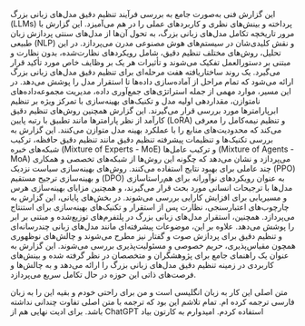 این گزارش فنی به‌صورت جامع به بررسی فرآیند تنظیم دقیق مدل‌های زبانی بزرگ (LLMs) پرداخته و بینش‌های نظری و کاربردهای عملی را در هم می‌آمیزد. این گزارش با مرور تاریخچه تکامل مدل‌های زبانی بزرگ، به تحول آن‌ها از مدل‌های سنتی پردازش زبان طبیعی (NLP) و نقش کلیدی‌شان در سیستم‌های هوش مصنوعی مدرن می‌پردازد. در این تحلیل، روش‌های مختلف تنظیم دقیق، شامل رویکردهای نظارت‌شده، بدون نظارت و مبتنی بر دستورالعمل تفکیک می‌شوند و تأثیرات هر یک بر وظایف خاص مورد تأکید قرار می‌گیرد.
یک روند ساختاریافته هفت مرحله‌ای برای تنظیم دقیق مدل‌های زبانی بزرگ ارائه می‌شود که تمام مراحل از آماده‌سازی داده‌ها تا استقرار مدل را پوشش می‌دهد. در این مسیر، موارد مهمی از جمله استراتژی‌های جمع‌آوری داده، مدیریت مجموعه‌داده‌های نامتوازن، مقداردهی اولیه مدل و تکنیک‌های بهینه‌سازی با تمرکز ویژه بر تنظیم ابرپارامترها مورد بررسی قرار می‌گیرند. این گزارش همچنین روش‌های تنظیم دقیق کارآمد از نظر پارامترها مانند تطبیق با رتبه پایین (LoRA) و تنظیم نیمه‌کامل را معرفی می‌کند که محدودیت‌های منابع را با عملکرد بهینه مدل متوازن می‌کنند.
این گزارش به بررسی تکنیک‌ها و تنظیمات پیشرفته تنظیم دقیق مانند تنظیم دقیق حافظه، ترکیب شبکه‌های خبره (Mixture of Experts - MoE) و ترکیب عامل‌ها (Mixture of Agents - MoA) می‌پردازد و نشان می‌دهد که چگونه این روش‌ها از شبکه‌های تخصصی و همکاری چند عاملی برای بهبود نتایج استفاده می‌کنند. روش‌های بهینه‌سازی سیاست نزدیک (PPO) و بهینه‌سازی ترجیح مستقیم (DPO) به عنوان رویکردهای نوآورانه برای هم‌راستاسازی مدل‌ها با ترجیحات انسانی مورد بحث قرار می‌گیرند، و همچنین مزایای بهینه‌سازی هرس و مسیریابی برای افزایش کارایی بررسی می‌شوند.
در بخش‌های پایانی، این گزارش به چارچوب‌های اعتبارسنجی، نظارت پس از استقرار و تکنیک‌های بهینه‌سازی برای استنتاج می‌پردازد. همچنین، استقرار مدل‌های زبانی بزرگ در پلتفرم‌های توزیع‌شده و مبتنی بر ابر را پوشش می‌دهد. علاوه بر این، موضوعات پیشرفته‌ای مانند مدل‌های زبانی چندرسانه‌ای و تنظیم دقیق برای پردازش صوت و گفتار نیز مطرح می‌شوند و چالش‌های نوظهوری همچون مقیاس‌پذیری، حریم خصوصی و مسئولیت‌پذیری بررسی می‌شوند.
این گزارش به عنوان یک راهنمای جامع برای پژوهشگران و متخصصان در نظر گرفته شده و بینش‌های کاربردی در زمینه تنظیم دقیق مدل‌های زبانی بزرگ را ارائه می‌دهد و به چالش‌ها و فرصت‌های ذاتی این حوزه در حال تکامل سریع می‌پردازد.

متن اصلی این کار به زبان انگلیسی است و من برای راحتی خودم و بقیه این را به زبان فارسی ترجمه کرده ام. تمام تلاشم این بود که ترجمه با متن اصلی تفاوت چندانی نداشته باشد. برای ادیت نهایی هم از ChatGPT استفاده کردم. امیدوارم به کارتون بیاد
